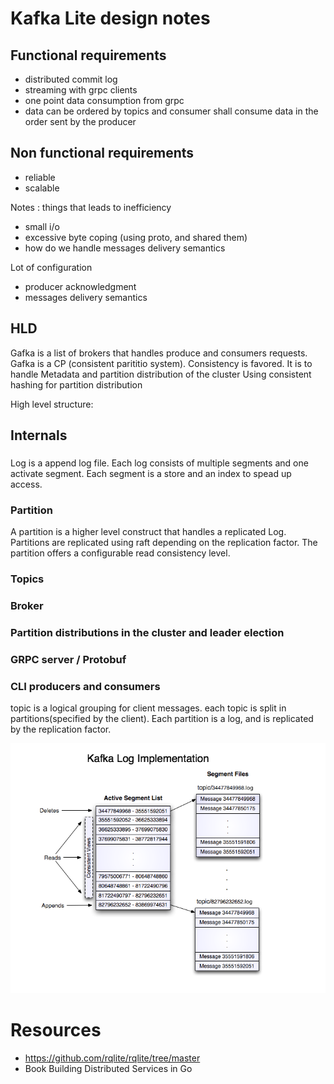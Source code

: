 # Kafka Lite design notes

## Functional requirements
- distributed commit log 
- streaming with grpc clients
- one point data consumption from grpc
- data can be ordered by topics and consumer shall consume data in the order sent by the producer

## Non functional requirements
- reliable
- scalable

Notes : 
things that leads to inefficiency
- small i/o
- excessive byte coping (using proto, and shared them)
- how do we handle messages delivery semantics


Lot of configuration
- producer acknowledgment
- messages delivery semantics


## HLD
Gafka is a list of brokers that handles produce and consumers requests.
Gafka is a CP (consistent parititio system). Consistency is favored.
It is to handle Metadata and partition distribution of the cluster
Using consistent hashing for partition distribution



High level structure:

## Internals

###
Log is a append log file. Each log consists of multiple segments and one activate segment.
Each segment is a store and an index to spead up access.

### Partition
A partition is a higher level construct that handles a replicated Log. Partitions are replicated using raft depending on the replication factor.
The partition offers a configurable read consistency level.

### Topics

### Broker


### Partition distributions in the cluster and leader election


### GRPC server / Protobuf


### CLI producers and  consumers
topic is a logical grouping for client messages.
each topic is split in partitions(specified by the client).
Each partition is a log, and is replicated by the replication factor.


![alt text](image.png)


# Resources 
- https://github.com/rqlite/rqlite/tree/master
- Book Building Distributed Services in Go